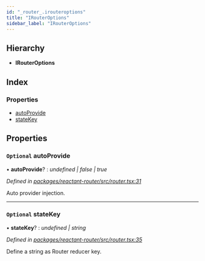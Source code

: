 ```yaml
---
id: "_router_.irouteroptions"
title: "IRouterOptions"
sidebar_label: "IRouterOptions"
---
```


## Hierarchy

* **IRouterOptions**

## Index

### Properties

* [autoProvide](_router_.irouteroptions.md#optional-autoprovide)
* [stateKey](_router_.irouteroptions.md#optional-statekey)

## Properties

### `Optional` autoProvide

• **autoProvide**? : *undefined | false | true*

*Defined in [packages/reactant-router/src/router.tsx:31](https://github.com/unadlib/reactant/blob/3ea14604/packages/reactant-router/src/router.tsx#L31)*

Auto provider injection.

___

### `Optional` stateKey

• **stateKey**? : *undefined | string*

*Defined in [packages/reactant-router/src/router.tsx:35](https://github.com/unadlib/reactant/blob/3ea14604/packages/reactant-router/src/router.tsx#L35)*

Define a string as Router reducer key.
